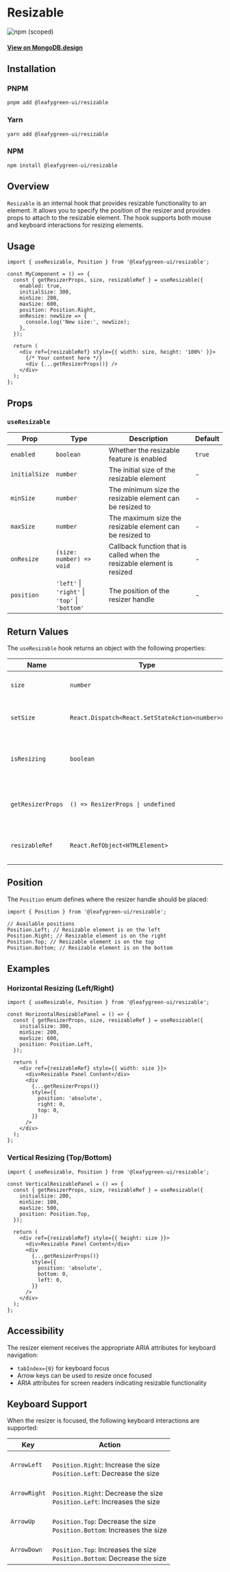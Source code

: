 # Resizable

![npm (scoped)](https://img.shields.io/npm/v/@leafygreen-ui/resizable.svg)

#### [View on MongoDB.design](https://www.mongodb.design/component/resizable/live-example/)

## Installation

### PNPM

```shell
pnpm add @leafygreen-ui/resizable
```

### Yarn

```shell
yarn add @leafygreen-ui/resizable
```

### NPM

```shell
npm install @leafygreen-ui/resizable
```

## Overview

`Resizable` is an internal hook that provides resizable functionality to an element. It allows you to specify the position of the resizer and provides props to attach to the resizable element. The hook supports both mouse and keyboard interactions for resizing elements.

## Usage

```tsx
import { useResizable, Position } from '@leafygreen-ui/resizable';

const MyComponent = () => {
  const { getResizerProps, size, resizableRef } = useResizable({
    enabled: true,
    initialSize: 300,
    minSize: 200,
    maxSize: 600,
    position: Position.Right,
    onResize: newSize => {
      console.log('New size:', newSize);
    },
  });

  return (
    <div ref={resizableRef} style={{ width: size, height: '100%' }}>
      {/* Your content here */}
      <div {...getResizerProps()} />
    </div>
  );
};
```

## Props

### `useResizable`

| Prop          | Type                                           | Description                                                            | Default |
| ------------- | ---------------------------------------------- | ---------------------------------------------------------------------- | ------- |
| `enabled`     | `boolean`                                      | Whether the resizable feature is enabled                               | `true`  |
| `initialSize` | `number`                                       | The initial size of the resizable element                              | -       |
| `minSize`     | `number`                                       | The minimum size the resizable element can be resized to               | -       |
| `maxSize`     | `number`                                       | The maximum size the resizable element can be resized to               | -       |
| `onResize`    | `(size: number) => void`                       | Callback function that is called when the resizable element is resized | -       |
| `position`    | `'left'` \| `'right'` \| `'top'` \| `'bottom'` | The position of the resizer handle                                     | -       |

## Return Values

The `useResizable` hook returns an object with the following properties:

| Name              | Type                                           | Description                                                       |
| ----------------- | ---------------------------------------------- | ----------------------------------------------------------------- |
| `size`            | `number`                                       | The current size of the resizable element                         |
| `setSize`         | `React.Dispatch<React.SetStateAction<number>>` | Function to programmatically set the size of the element          |
| `isResizing`      | `boolean`                                      | Indicates whether the element is currently being resized          |
| `getResizerProps` | `() => ResizerProps \| undefined`              | Function that returns props to be spread onto the resizer element |
| `resizableRef`    | `React.RefObject<HTMLElement>`                 | Ref object to be attached to the resizable element                |

## Position

The `Position` enum defines where the resizer handle should be placed:

```tsx
import { Position } from '@leafygreen-ui/resizable';

// Available positions
Position.Left; // Resizable element is on the left
Position.Right; // Resizable element is on the right
Position.Top; // Resizable element is on the top
Position.Bottom; // Resizable element is on the bottom
```

## Examples

### Horizontal Resizing (Left/Right)

```tsx
import { useResizable, Position } from '@leafygreen-ui/resizable';

const HorizontalResizablePanel = () => {
  const { getResizerProps, size, resizableRef } = useResizable({
    initialSize: 300,
    minSize: 200,
    maxSize: 600,
    position: Position.Left,
  });

  return (
    <div ref={resizableRef} style={{ width: size }}>
      <div>Resizable Panel Content</div>
      <div
        {...getResizerProps()}
        style={{
          position: 'absolute',
          right: 0,
          top: 0,
        }}
      />
    </div>
  );
};
```

### Vertical Resizing (Top/Bottom)

```tsx
import { useResizable, Position } from '@leafygreen-ui/resizable';

const VerticalResizablePanel = () => {
  const { getResizerProps, size, resizableRef } = useResizable({
    initialSize: 200,
    minSize: 100,
    maxSize: 500,
    position: Position.Top,
  });

  return (
    <div ref={resizableRef} style={{ height: size }}>
      <div>Resizable Panel Content</div>
      <div
        {...getResizerProps()}
        style={{
          position: 'absolute',
          bottom: 0,
          left: 0,
        }}
      />
    </div>
  );
};
```

## Accessibility

The resizer element receives the appropriate ARIA attributes for keyboard navigation:

- `tabIndex={0}` for keyboard focus
- Arrow keys can be used to resize once focused
- ARIA attributes for screen readers indicating resizable functionality

## Keyboard Support

When the resizer is focused, the following keyboard interactions are supported:

| Key          | Action                                                                            |
| ------------ | --------------------------------------------------------------------------------- |
| `ArrowLeft`  | <br> `Position.Right`: Increase the size <br> `Position.Left`: Decrease the size  |
| `ArrowRight` | <br> `Position.Right`: Decrease the size <br> `Position.Left`: Increases the size |
| `ArrowUp`    | <br> `Position.Top`: Decrease the size <br> `Position.Bottom`: Increases the size |
| `ArrowDown`  | <br> `Position.Top`: Increases the size <br> `Position.Bottom`: Decrease the size |
